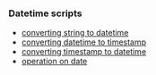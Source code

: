 ### Datetime scripts

* [converting string to datetime](./scripts/datetime/stringToDatetime.py)
* [converting datetime to timestamp](./scripts/datetime/datetimeToTimestamp.py)
* [converting timestamp to datetime](./scripts/datetime/timestampToDatetime.py)
* [operation on date](./scripts/datetime/dateOperation.py)